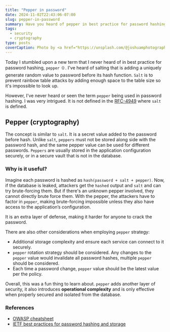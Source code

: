 ```yaml
---
title: "Pepper in password"
date: 2024-11-02T22:43:06-07:00
slug: pepper-in-password
summary: Have you heard of pepper in best practice for password hashing?
tags:
  - security
  - cryptography
type: posts
coverCaption: Photo by <a href="https://unsplash.com/@joshuamphotography">Josh Massey</a> on <a href="https://unsplash.com/">Unsplash</a>
---
```



Today I stumbled upon a new term that I never heard of in best practice for password hashing, `pepper` 🫑. I've heard of salting that is adding a uniquely generate random value to password before its hash function. `Salt` is to prevent rainbow table attacks by adding enough space to the table size so it's impossible to look up. 

However, I've never heard or seen the term `pepper` being used in password hashing. I was very intrigued. It is not defined in the [RFC-4949](https://www.rfc-editor.org/info/rfc4949) where `salt` is defined.


## Pepper (cryptography)


The concept is similar to `salt`. It is a secret value added to the password before hash. Unlike `salt`, `peppers` must not be stored along side with the password hash, and the same pepper value can be used for different passwords. `Peppers` are usually stored in the application configuration securely, or in a secure vault that is not in the database. 

### Why is it useful?

Imagine each password is hashed as `hash(password + salt + pepper)`. Now, if the database is leaked, attackers get the `hashed` output and `salt` and can try brute-forcing them. But if there's an unknown pepper involved, they cannot directly brute force them. With the pepper, the attackers have to factor in `pepper`, making brute-forcing impossible unless they also have access to the application’s configuration.

It is an extra layer of defense, making it harder for anyone to crack the password.


There are also other considerations when employing `pepper` strategy:
* Additional storage complexity and ensure each service can connect to it securely.
* `pepper` rotation strategy should be considered. Any changes to the `pepper` value would invalidate all password hashes, multiple `pepper` should be considered.
* Each time a password change, `pepper` value should be the latest value per the policy.


Overall, this was a fun thing to learn about. `pepper` adds another layer of security, it also introduces **operational complexity** and is only effective when properly secured and isolated from the database.


### References
* [OWASP cheatsheet](https://cheatsheetseries.owasp.org/cheatsheets/Password_Storage_Cheat_Sheet.html)
* [IETF best practices for password hashing and storage](https://www.ietf.org/archive/id/draft-ietf-kitten-password-storage-04.html)
